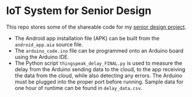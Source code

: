 # IoT System for Senior Design
This repo stores some of the shareable code for my [senior design project](https://ecesd.engr.uconn.edu/ecesd2013/).

- The Android app installation file (APK) can be built from the `android_app.aia` source file.
- The `arduino_code.ino` file can be programmed onto an Arduino board using the Arduino IDE.
- The Python script `thingspeak_delay_FINAL.py` is used to measure the delay from the Arduino sending data to the cloud, to the app receiving the data from the cloud, while also detecting any errors. The Arduino must be plugged into the proper port before running. Sample data for one hour of runtime can be found in `delay_data.csv`.
